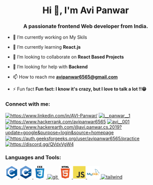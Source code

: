 

<h1 align="center">Hi 👋, I'm Avi Panwar</h1>
<h3 align="center">A passionate frontend Web developer from India.</h3>

- 🔭 I’m currently working on My Skils

- 🌱 I’m currently learning **React.js**

- 👯 I’m looking to collaborate on **React Based Projects**

- 🤝 I’m looking for help with **Backend**

- 📫 How to reach me **avipanwar6565@gmail.com**

- ⚡ Fun fact **Fun fact: I know it's crazy, but I love to talk a lot !!😁**

<h3 align="left">Connect with me:</h3>
<p align="left">
<a href="https://linkedin.com/in/https://www.linkedin.com/in/AVI-Panwar/" target="blank"><img align="center" src="https://raw.githubusercontent.com/rahuldkjain/github-profile-readme-generator/master/src/images/icons/Social/linked-in-alt.svg" alt="https://www.linkedin.com/in/AVI-Panwar/" height="30" width="40" /></a>
<a href="https://instagram.com/i__panwar__1" target="blank"><img align="center" src="https://raw.githubusercontent.com/rahuldkjain/github-profile-readme-generator/master/src/images/icons/Social/instagram.svg" alt="i__panwar__1" height="30" width="40" /></a>
<a href="https://www.hackerrank.com/https://www.hackerrank.com/avipanwar6565" target="blank"><img align="center" src="https://raw.githubusercontent.com/rahuldkjain/github-profile-readme-generator/master/src/images/icons/Social/hackerrank.svg" alt="https://www.hackerrank.com/avipanwar6565" height="30" width="40" /></a>
<a href="https://www.leetcode.com/avi__001" target="blank"><img align="center" src="https://raw.githubusercontent.com/rahuldkjain/github-profile-readme-generator/master/src/images/icons/Social/leet-code.svg" alt="avi__001" height="30" width="40" /></a>
<a href="https://www.hackerearth.com/https://www.hackerearth.com/@avi.panwar.cs.2019?update=google&purpose=login&source=homepage" target="blank"><img align="center" src="https://raw.githubusercontent.com/rahuldkjain/github-profile-readme-generator/master/src/images/icons/Social/hackerearth.svg" alt="https://www.hackerearth.com/@avi.panwar.cs.2019?update=google&purpose=login&source=homepage" height="30" width="40" /></a>
<a href="https://auth.geeksforgeeks.org/user/https://auth.geeksforgeeks.org/user/avipanwar6565/practice" target="blank"><img align="center" src="https://raw.githubusercontent.com/rahuldkjain/github-profile-readme-generator/master/src/images/icons/Social/geeks-for-geeks.svg" alt="https://auth.geeksforgeeks.org/user/avipanwar6565/practice" height="30" width="40" /></a>
<a href="https://discord.gg/https://discord.gg/QVdxVgW4" target="blank"><img align="center" src="https://raw.githubusercontent.com/rahuldkjain/github-profile-readme-generator/master/src/images/icons/Social/discord.svg" alt="https://discord.gg/QVdxVgW4" height="30" width="40" /></a>
</p>

<h3 align="left">Languages and Tools:</h3>
<p align="left"> <a href="https://www.cprogramming.com/" target="_blank" rel="noreferrer"> <img src="https://raw.githubusercontent.com/devicons/devicon/master/icons/c/c-original.svg" alt="c" width="40" height="40"/> </a> <a href="https://www.w3schools.com/cpp/" target="_blank" rel="noreferrer"> <img src="https://raw.githubusercontent.com/devicons/devicon/master/icons/cplusplus/cplusplus-original.svg" alt="cplusplus" width="40" height="40"/> </a> <a href="https://www.w3schools.com/css/" target="_blank" rel="noreferrer"> <img src="https://raw.githubusercontent.com/devicons/devicon/master/icons/css3/css3-original-wordmark.svg" alt="css3" width="40" height="40"/> </a> <a href="https://git-scm.com/" target="_blank" rel="noreferrer"> <img src="https://www.vectorlogo.zone/logos/git-scm/git-scm-icon.svg" alt="git" width="40" height="40"/> </a> <a href="https://www.w3.org/html/" target="_blank" rel="noreferrer"> <img src="https://raw.githubusercontent.com/devicons/devicon/master/icons/html5/html5-original-wordmark.svg" alt="html5" width="40" height="40"/> </a> <a href="https://developer.mozilla.org/en-US/docs/Web/JavaScript" target="_blank" rel="noreferrer"> <img src="https://raw.githubusercontent.com/devicons/devicon/master/icons/javascript/javascript-original.svg" alt="javascript" width="40" height="40"/> </a> <a href="https://www.mysql.com/" target="_blank" rel="noreferrer"> <img src="https://raw.githubusercontent.com/devicons/devicon/master/icons/mysql/mysql-original-wordmark.svg" alt="mysql" width="40" height="40"/> </a> <a href="https://tailwindcss.com/" target="_blank" rel="noreferrer"> <img src="https://www.vectorlogo.zone/logos/tailwindcss/tailwindcss-icon.svg" alt="tailwind" width="40" height="40"/> </a> </p>
